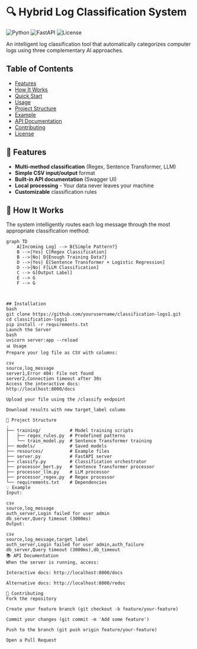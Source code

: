 # 🔍 Hybrid Log Classification System

![Python](https://img.shields.io/badge/python-3.7%2B-blue)
![FastAPI](https://img.shields.io/badge/FastAPI-0.68.0-green)
![License](https://img.shields.io/badge/license-MIT-orange)

An intelligent log classification tool that automatically categorizes computer logs using three complementary AI approaches.

## Table of Contents
- [Features](#-features)
- [How It Works](#-how-it-works)
- [Quick Start](#-quick-start)
- [Usage](#-usage)
- [Project Structure](#-project-structure)
- [Example](#-example)
- [API Documentation](#-api-documentation)
- [Contributing](#-contributing)
- [License](#-license)

## 🌟 Features

- **Multi-method classification** (Regex, Sentence Transformer, LLM)
- **Simple CSV input/output** format
- **Built-in API documentation** (Swagger UI)
- **Local processing** - Your data never leaves your machine
- **Customizable** classification rules

## 🧠 How It Works

The system intelligently routes each log message through the most appropriate classification method:

```mermaid
graph TD
    A[Incoming Log] --> B{Simple Pattern?}
    B -->|Yes| C[Regex Classification]
    B -->|No| D{Enough Training Data?}
    D -->|Yes| E[Sentence Transformer + Logistic Regression]
    D -->|No| F[LLM Classification]
    C --> G[Output Label]
    E --> G
    F --> G



## Installation
bash
git clone https://github.com/yourusername/classification-logs1.git
cd classification-logs1
pip install -r requirements.txt
Launch the Server
bash
uvicorn server:app --reload
📊 Usage
Prepare your log file as CSV with columns:

csv
source,log_message
server1,Error 404: File not found
server2,Connection timeout after 30s
Access the interactive docs:
http://localhost:8000/docs

Upload your file using the /classify endpoint

Download results with new target_label column

📁 Project Structure
.
├── training/           # Model training scripts
│   ├── regex_rules.py  # Predefined patterns
│   └── train_model.py  # Sentence Transformer training
├── models/             # Saved models
├── resources/          # Example files
├── server.py           # FastAPI server
├── classify.py         # Classification orchestrator
├── processor_bert.py   # Sentence Transformer processor
├── processor_llm.py    # LLM processor
├── processor_regex.py  # Regex processor
└── requirements.txt    # Dependencies
💡 Example
Input:

csv
source,log_message
auth_server,Login failed for user admin
db_server,Query timeout (3000ms)
Output:

csv
source,log_message,target_label
auth_server,Login failed for user admin,auth_failure
db_server,Query timeout (3000ms),db_timeout
📚 API Documentation
When the server is running, access:

Interactive docs: http://localhost:8000/docs

Alternative docs: http://localhost:8000/redoc

🤝 Contributing
Fork the repository

Create your feature branch (git checkout -b feature/your-feature)

Commit your changes (git commit -m 'Add some feature')

Push to the branch (git push origin feature/your-feature)

Open a Pull Request
